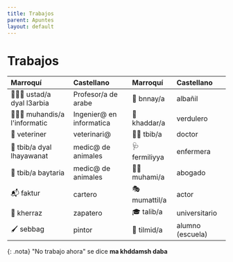 ```yaml
---
title: Trabajos
parent: Apuntes
layout: default
---
```


# Trabajos

| Marroquí                        | Castellano               | Marroquí       | Castellano       |
|:--------------------------------|:-------------------------|:---------------|:-----------------|
| 🧑🏽‍🏫 ustad/a dyal l3arbia    | Profesor/a de arabe      | 🧱 bnnay/a     | albañil          |
| 🧑🏾‍💻 muhandis/a l'informatic | Ingenier@ en informatica | 🥦 khaddar/a   | verdulero        |
| 🐶 veteriner                    | veterinari@              | 👨‍⚕️ tbib/a   | doctor           |
| 🐶 tbib/a dyal lhayawanat       | medic@ de animales       | 🩺 fermiliyya  | enfermera        |
| 🐶 tbib/a baytaria              | medic@ de animales       | 👨‍⚖️ muhami/a | abogado          |
| 📬 faktur                       | cartero                  | 🎭 mumattil/a  | actor            |
| 👞 kherraz                      | zapatero                 | 🎓 talib/a     | universitario    |
| 🖌️ sebbag                      | pintor                   | 🎒 tilmid/a    | alumno (escuela) |

{: .nota} 
"No trabajo ahora" se dice **ma khddamsh daba**